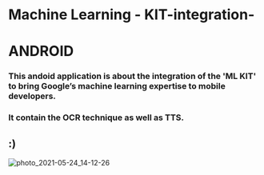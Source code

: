 # Machine Learning - KIT-integration-
# ANDROID 
### This andoid application is about the integration of the 'ML KIT' to bring Google’s machine learning expertise to mobile developers.
### It contain the OCR technique as well as TTS. 
## :)

![photo_2021-05-24_14-12-26](https://user-images.githubusercontent.com/55410084/119352975-37acf780-bc9a-11eb-9b2f-1705503347f1.jpg)

